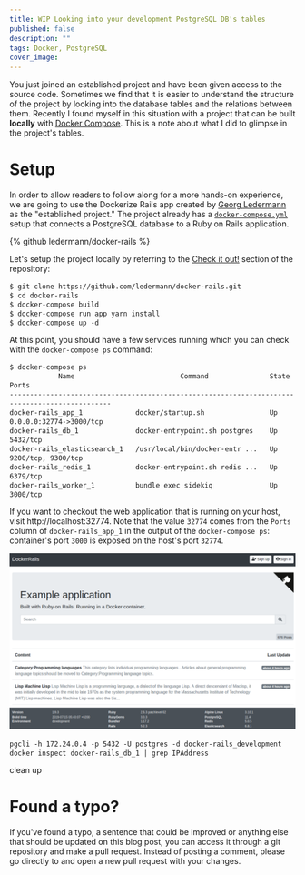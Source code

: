 ```yaml
---
title: WIP Looking into your development PostgreSQL DB's tables
published: false
description: ""
tags: Docker, PostgreSQL
cover_image:
---
```


You just joined an established project and have been given access to the source code. Sometimes we find that it is easier to understand the structure of the project by looking into the database tables and the relations between them. Recently I found myself in this situation with a project that can be built **locally** with [Docker Compose](https://docs.docker.com/compose/). This is a note about what I did to glimpse in the project's tables.

# Setup

In order to allow readers to follow along for a more hands-on experience, we are going to use the Dockerize Rails app created by [Georg Ledermann](https://github.com/ledermann) as the "established project." The project already has a [`docker-compose.yml`](https://github.com/ledermann/docker-rails/blob/c7e0e5d8be469638d21cd13d500d4e5cd4873f8e/docker-compose.yml) setup that connects a PostgreSQL database to a Ruby on Rails application.

{% github ledermann/docker-rails %}

Let's setup the project locally by referring to the [Check it out!](https://github.com/ledermann/docker-rails/tree/c7e0e5d8be469638d21cd13d500d4e5cd4873f8e#check-it-out) section of the repository:

```console
$ git clone https://github.com/ledermann/docker-rails.git
$ cd docker-rails
$ docker-compose build
$ docker-compose run app yarn install
$ docker-compose up -d
```

At this point, you should have a few services running which you can check with the `docker-compose ps` command:

```console
$ docker-compose ps
            Name                          Command               State            Ports
-----------------------------------------------------------------------------------------------
docker-rails_app_1             docker/startup.sh                Up      0.0.0.0:32774->3000/tcp
docker-rails_db_1              docker-entrypoint.sh postgres    Up      5432/tcp
docker-rails_elasticsearch_1   /usr/local/bin/docker-entr ...   Up      9200/tcp, 9300/tcp
docker-rails_redis_1           docker-entrypoint.sh redis ...   Up      6379/tcp
docker-rails_worker_1          bundle exec sidekiq              Up      3000/tcp
```

If you want to checkout the web application that is running on your host, visit http://localhost:32774. Note that the value `32774` comes from the `Ports` column of `docker-rails_app_1` in the output of the `docker-compose ps`: container's port `3000` is exposed on the host's port `32774`.

![The demo Docker-Rails app](./assets/docker_rails.png)

```
pgcli -h 172.24.0.4 -p 5432 -U postgres -d docker-rails_development
docker inspect docker-rails_db_1 | grep IPAddress
```

clean up

# Found a typo?

If you've found a typo, a sentence that could be improved or anything else that should be updated on this blog post, you can access it through a git repository and make a pull request. Instead of posting a comment, please go directly to <REPO URL> and open a new pull request with your changes.
